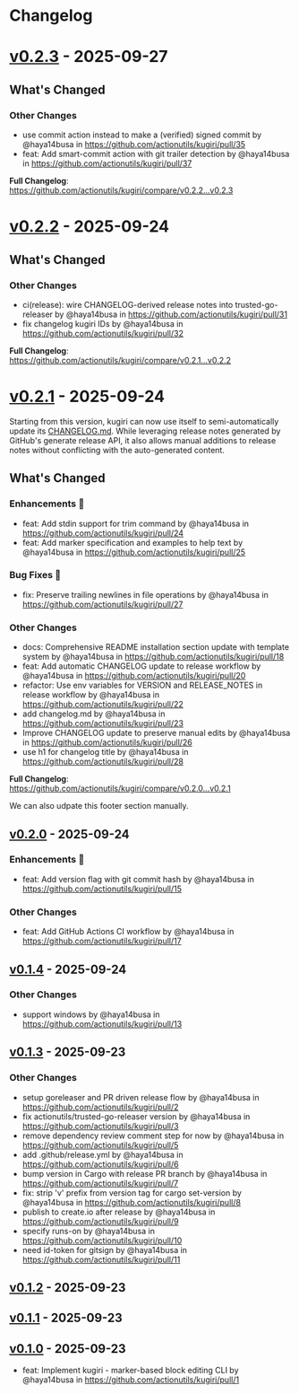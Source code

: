 # Changelog

<!-- KUGIRI-INSERT: changelog -->

<!-- KUGIRI-BEGIN: v0.2.3 -->
<!-- KUGIRI-BEGIN: v0.2.3-auto-generated-title -->
# [v0.2.3](https://github.com/actionutils/kugiri/releases/tag/v0.2.3) - 2025-09-27
<!-- KUGIRI-END: v0.2.3-auto-generated-title -->

<!-- KUGIRI-BEGIN: v0.2.3-notes -->
<!-- KUGIRI-BEGIN: v0.2.3-auto-generated-notes -->
<!-- Release notes generated using configuration in .github/release.yml at main -->

## What's Changed
### Other Changes
* use commit action instead to make a (verified) signed commit by @haya14busa in https://github.com/actionutils/kugiri/pull/35
* feat: Add smart-commit action with git trailer detection by @haya14busa in https://github.com/actionutils/kugiri/pull/37


**Full Changelog**: https://github.com/actionutils/kugiri/compare/v0.2.2...v0.2.3
<!-- KUGIRI-END: v0.2.3-auto-generated-notes -->
<!-- KUGIRI-END: v0.2.3-notes -->
<!-- KUGIRI-END: v0.2.3 -->

<!-- KUGIRI-BEGIN: v0.2.2 -->
<!-- KUGIRI-BEGIN: v0.2.2-auto-generated-title -->
# [v0.2.2](https://github.com/actionutils/kugiri/releases/tag/v0.2.2) - 2025-09-24
<!-- KUGIRI-END: v0.2.2-auto-generated-title -->

<!-- KUGIRI-BEGIN: v0.2.2-notes -->
<!-- KUGIRI-BEGIN: v0.2.2-auto-generated-notes -->
<!-- Release notes generated using configuration in .github/release.yml at main -->

## What's Changed
### Other Changes
* ci(release): wire CHANGELOG-derived release notes into trusted-go-releaser by @haya14busa in https://github.com/actionutils/kugiri/pull/31
* fix changelog kugiri IDs by @haya14busa in https://github.com/actionutils/kugiri/pull/32


**Full Changelog**: https://github.com/actionutils/kugiri/compare/v0.2.1...v0.2.2
<!-- KUGIRI-END: v0.2.2-auto-generated-notes -->
<!-- KUGIRI-END: v0.2.2-notes -->
<!-- KUGIRI-END: v0.2.2 -->

<!-- KUGIRI-BEGIN: v0.2.1 -->
<!-- KUGIRI-BEGIN: v0.2.1-auto-generated-title -->
# [v0.2.1](https://github.com/actionutils/kugiri/releases/tag/v0.2.1) - 2025-09-24
<!-- KUGIRI-END: v0.2.1-auto-generated-title -->
<!-- KUGIRI-BEGIN: v0.2.1-notes -->
Starting from this version, kugiri can now use itself to semi-automatically update its
[CHANGELOG.md](https://github.com/actionutils/kugiri/blob/main/CHANGELOG.md). While leveraging release notes generated by
GitHub's generate release API, it also allows manual additions to release notes without conflicting with the
auto-generated content.
<!-- KUGIRI-BEGIN: v0.2.1-auto-generated-notes -->
<!-- Release notes generated using configuration in .github/release.yml at main -->

## What's Changed
### Enhancements 🎉
* feat: Add stdin support for trim command by @haya14busa in https://github.com/actionutils/kugiri/pull/24
* feat: Add marker specification and examples to help text by @haya14busa in https://github.com/actionutils/kugiri/pull/25
### Bug Fixes 🐛
* fix: Preserve trailing newlines in file operations by @haya14busa in https://github.com/actionutils/kugiri/pull/27
### Other Changes
* docs: Comprehensive README installation section update with template system by @haya14busa in https://github.com/actionutils/kugiri/pull/18
* feat: Add automatic CHANGELOG update to release workflow by @haya14busa in https://github.com/actionutils/kugiri/pull/20
* refactor: Use env variables for VERSION and RELEASE_NOTES in release workflow by @haya14busa in https://github.com/actionutils/kugiri/pull/22
* add changelog.md by @haya14busa in https://github.com/actionutils/kugiri/pull/23
* Improve CHANGELOG update to preserve manual edits by @haya14busa in https://github.com/actionutils/kugiri/pull/26
* use h1 for changelog title by @haya14busa in https://github.com/actionutils/kugiri/pull/28


**Full Changelog**: https://github.com/actionutils/kugiri/compare/v0.2.0...v0.2.1
<!-- KUGIRI-END: v0.2.1-auto-generated-notes -->

We can also udpate this footer section manually. 

<!-- KUGIRI-END: v0.2.1-notes -->
<!-- KUGIRI-END: v0.2.1 -->


## [v0.2.0](https://github.com/actionutils/kugiri/compare/v0.1.4...v0.2.0) - 2025-09-24
### Enhancements 🎉
- feat: Add version flag with git commit hash by @haya14busa in https://github.com/actionutils/kugiri/pull/15
### Other Changes
- feat: Add GitHub Actions CI workflow by @haya14busa in https://github.com/actionutils/kugiri/pull/17

## [v0.1.4](https://github.com/actionutils/kugiri/compare/v0.1.3...v0.1.4) - 2025-09-24
### Other Changes
- support windows by @haya14busa in https://github.com/actionutils/kugiri/pull/13

## [v0.1.3](https://github.com/actionutils/kugiri/compare/v0.1.2...v0.1.3) - 2025-09-23
### Other Changes
- setup goreleaser and PR driven release flow by @haya14busa in https://github.com/actionutils/kugiri/pull/2
- fix actionutils/trusted-go-releaser version by @haya14busa in https://github.com/actionutils/kugiri/pull/3
- remove dependency review comment step for now by @haya14busa in https://github.com/actionutils/kugiri/pull/5
- add .github/release.yml by @haya14busa in https://github.com/actionutils/kugiri/pull/6
- bump version in Cargo with release PR branch by @haya14busa in https://github.com/actionutils/kugiri/pull/7
- fix: strip 'v' prefix from version tag for cargo set-version by @haya14busa in https://github.com/actionutils/kugiri/pull/8
- publish to create.io after release by @haya14busa in https://github.com/actionutils/kugiri/pull/9
- specify runs-on by @haya14busa in https://github.com/actionutils/kugiri/pull/10
- need id-token for gitsign by @haya14busa in https://github.com/actionutils/kugiri/pull/11

## [v0.1.2](https://github.com/actionutils/kugiri/compare/v0.1.1...v0.1.2) - 2025-09-23

## [v0.1.1](https://github.com/actionutils/kugiri/compare/v0.1.0...v0.1.1) - 2025-09-23

## [v0.1.0](https://github.com/actionutils/kugiri/commits/v0.1.0) - 2025-09-23
- feat: Implement kugiri - marker-based block editing CLI by @haya14busa in https://github.com/actionutils/kugiri/pull/1
